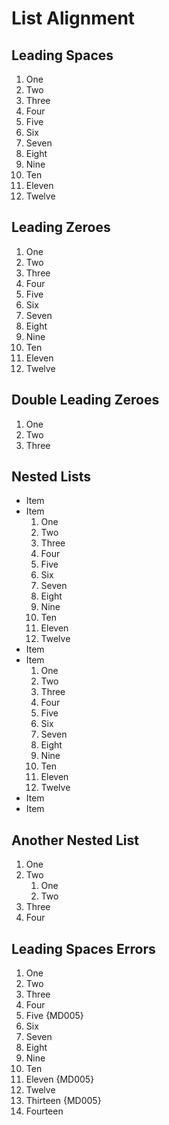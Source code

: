 # List Alignment

## Leading Spaces

 1. One
 2. Two
 3. Three
 4. Four
 5. Five
 6. Six
 7. Seven
 8. Eight
 9. Nine
10. Ten
11. Eleven
12. Twelve

## Leading Zeroes

01. One
02. Two
03. Three
04. Four
05. Five
06. Six
07. Seven
08. Eight
09. Nine
10. Ten
11. Eleven
12. Twelve

## Double Leading Zeroes

001. One
002. Two
003. Three

## Nested Lists

- Item
- Item
  01. One
  02. Two
  03. Three
  04. Four
  05. Five
  06. Six
  07. Seven
  08. Eight
  09. Nine
  10. Ten
  11. Eleven
  12. Twelve
- Item
- Item
   1. One
   2. Two
   3. Three
   4. Four
   5. Five
   6. Six
   7. Seven
   8. Eight
   9. Nine
  10. Ten
  11. Eleven
  12. Twelve
- Item
- Item

## Another Nested List

01. One
02. Two
    01. One
    02. Two
03. Three
04. Four

## Leading Spaces Errors

  1. One
  2. Two
  3. Three
  4. Four
 5. Five {MD005}
  6. Six
  7. Seven
  8. Eight
  9. Nine
 10. Ten
  11. Eleven {MD005}
 12. Twelve
13. Thirteen {MD005}
 14. Fourteen
